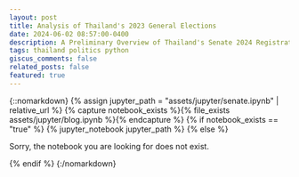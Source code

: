 ```yaml
---
layout: post
title: Analysis of Thailand's 2023 General Elections
date: 2024-06-02 08:57:00-0400
description: A Preliminary Overview of Thailand's Senate 2024 Registration Data
tags: thailand politics python
giscus_comments: false
related_posts: false
featured: true
---
```


{::nomarkdown}
{% assign jupyter_path = "assets/jupyter/senate.ipynb" | relative_url %}
{% capture notebook_exists %}{% file_exists assets/jupyter/blog.ipynb %}{% endcapture %}
{% if notebook_exists == "true" %}
{% jupyter_notebook jupyter_path %}
{% else %}

<p>Sorry, the notebook you are looking for does not exist.</p>
{% endif %}
{:/nomarkdown}
